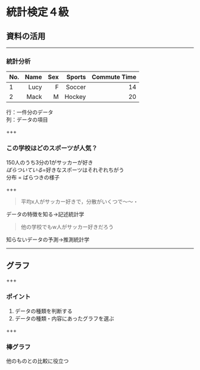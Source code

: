 # 統計検定４級
## 資料の活用



---

### 統計分析

|No.|Name|Sex|Sports|Commute Time|
|:--|---:|--:|-----:|-----------:|
| 1 |Lucy| F |Soccer|          14|
| 2 |Mack| M |Hockey|          20|

行：一件分のデータ<br>
列：データの項目

+++

### この学校はどのスポーツが人気？

150人のうち3分の1がサッカーが好き<br>
*ばらついている*=好きなスポーツはそれぞれちがう<br>
分布 = ばらつきの様子

<canvas data-chart="bar">
<!--
{
 "data": {
  "labels": ["Soccer"," Rugby"," Baseball"," Tennis"," Hockey"],
  "datasets": [
   {
    "data":[50, 30, 25, 35, 10],
    "label":"Sports","backgroundColor":"rgba(20,220,220,.8)"
   }
  ]
 }, 
 "options": { "responsive": "true",
               "scales": 
                {
                "xAxes": [{
                    "stacked": true
                }],
                "yAxes": [{
                    "stacked": true
                }]
            }
    }
 }
-->
</canvas>


+++

>平均x人がサッカー好きで，分散がいくつで～～・

データの特徴を知る→記述統計学

>他の学校でもw人がサッカー好きだろう

知らないデータの予測→推測統計学

---

## グラフ

+++

### ポイント

1. データの種類を判断する
2. データの種類・内容にあったグラフを選ぶ

+++

### 棒グラフ

他のものとの比較に役立つ

<canvas data-chart="bar">
<!--
{
 "data": {
  "labels": ["ボスニア"," オランダ"," 日本"," ナイジェリア"," ベトナム"],
  "datasets": [
   {
    "data":[183.9, 183.8, 170.7, 163.8, 162.1],
    "label":"Sports","backgroundColor":"rgba(20,220,220,.8)",
    "title": "世界の平均身長"
   }
  ]
 }, 
 "options": { "responsive": "true",
               "scales": 
                {
                "xAxes": [{
                    "stacked": true
                }],
                "yAxes": [{
                    "stacked": true
                }]
            }
    }
 }
-->
</canvas>

